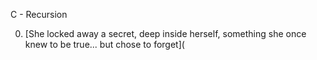 C - Recursion

0. [She locked away a secret, deep inside herself, something she once knew to be true... but chose to forget](